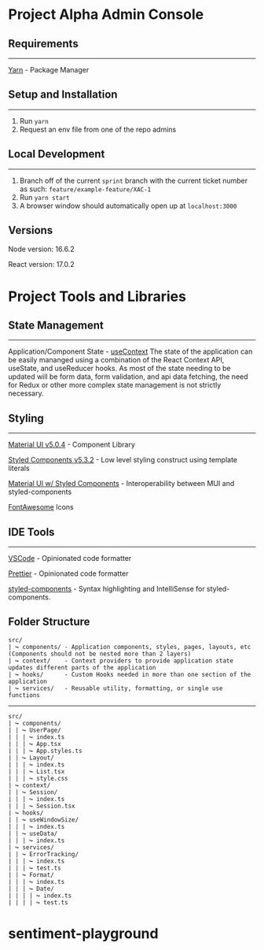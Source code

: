 # Project Alpha Admin Console

## Requirements
----

[Yarn](https://yarnpkg.com/) - Package Manager

## Setup and Installation
----

1. Run `yarn`
2. Request an env file from one of the repo admins

## Local Development
----

1. Branch off of the current `sprint` branch with the current ticket number as such: `feature/example-feature/XAC-1`
2. Run `yarn start`
3. A browser window should automatically open up at `localhost:3000` 

## Versions
Node version: 16.6.2

React version: 17.0.2

# Project Tools and Libraries
## State Management
----

Application/Component State - [useContext](https://reactjs.org/docs/context.html)
The state of the application can be easily mananged using a combination of the React Context API, useState, and useReducer hooks. As most of the state needing to be updated will be form data, form validation, and api data fetching, the need for Redux or other more complex state management is not strictly necessary.

## Styling
----

[Material UI v5.0.4](https://mui.com/) - Component Library

[Styled Components v5.3.2](https://styled-components.com/) - Low level styling construct using template literals

[Material UI w/ Styled Components](https://mui.com/guides/interoperability/#styled-components) - Interoperability between MUI and styled-components

[FontAwesome](https://fontawesome.com/) Icons

## IDE Tools
----

[VSCode](https://code.visualstudio.com/) - Opinionated code formatter

[Prettier](https://prettier.io/) - Opinionated code formatter

[styled-components](https://marketplace.visualstudio.com/items?itemName=jpoissonnier.vscode-styled-components) - Syntax highlighting and IntelliSense for styled-components.

## Folder Structure
```
src/
| ↪ components/ - Application components, styles, pages, layouts, etc (Components should not be nested more than 2 layers)
| ↪ context/    - Context providers to provide application state updates different parts of the application
| ↪ hooks/      - Custom Hooks needed in more than one section of the application 
| ↪ services/   - Reusable utility, formatting, or single use functions
```
----
```
src/
| ↪ components/
| | ↪ UserPage/
| | | ↪ index.ts
| | | ↪ App.tsx
| | | ↪ App.styles.ts
| | ↪ Layout/
| | | ↪ index.ts
| | | ↪ List.tsx
| | | ↪ style.css
| ↪ context/
| | ↪ Session/
| | | ↪ index.ts
| | | ↪ Session.tsx
| ↪ hooks/
| | ↪ useWindowSize/
| | | ↪ index.ts
| | ↪ useData/
| | | ↪ index.ts
| ↪ services/
| | ↪ ErrorTracking/
| | | ↪ index.ts
| | | ↪ test.ts
| | ↪ Format/
| | | ↪ index.ts
| | | ↪ Date/
| | | | ↪ index.ts
| | | | ↪ test.ts
```
# sentiment-playground
